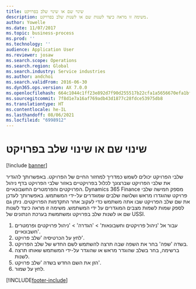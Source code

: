 ```yaml
---
title: שינוי שם או שינוי שלב בפרויקט
description: משימה זו מראה כיצד לשנות שם או לשנות שלב בפרויקט.
author: Yowelle
ms.date: 11/07/2017
ms.topic: business-process
ms.prod: ''
ms.technology: ''
audience: Application User
ms.reviewer: josaw
ms.search.scope: Operations
ms.search.region: Global
ms.search.industry: Service industries
ms.author: andchoi
ms.search.validFrom: 2016-06-30
ms.dyn365.ops.version: AX 7.0.0
ms.openlocfilehash: 664c1044c1ff23e892d7f90d255517b22cfa1a5656670efa1bf15339c5ae2112
ms.sourcegitcommit: 7f8d1e7a16af769adb43d1877c28fdce53975db8
ms.translationtype: HT
ms.contentlocale: he-IL
ms.lasthandoff: 08/06/2021
ms.locfileid: "6998912"
---
```

# <a name="rename-or-modify-a-project-stage"></a>שינוי שם או שינוי שלב בפרויקט

[!include [banner](../../includes/banner.md)]

שלבי הפרויקט יכולים לשמש כמדריך למחזור החיים של הפרויקט. באפשרותך להגדיר את שלבי הפרויקט שברצונך לכלול בפרויקטיים באזור שלבי הפרויקט בדף ניהול הפרויקטים והפרמטרים החשבונאיים. Dynamics 365 Finance מספק חמישה שלבי פרויקט שהוגדרו מראש ושלושה שלבים שמוגדרים על-ידי המשתמש. באפשרותך לעדכן את שם שלב הפרויקט שבו אתה משתמש כדי לעקוב אחר התקדמות הפרויקטים. ניתן גם לספק שמות לשמות מצבים המוגדרים על ידי המשתמש. משימה זו מראה כיצד לשנות שם או לשנות שלב בפרויקט ומשתמשת בערכת הנתונים של USSI.

1. עבור אל 'ניהול פרויקטים וחשבונאות' > 'הגדרה' > 'ניהול פרויקטים ופרמטרים חשבונאיים'.
2. לחץ על הכרטיסיה 'שלב פרויקט'.
3. בשדה 'שפה' בחר את השפה שבה תרצה להשתמש לשם החדש של שלב הפרויקט.
4. ברשימה, בחר בשלב שהוגדר מראש או שהוגדר על-ידי המשתמש שאותו תרצה לשנות. 
5. הזן את השם החדש בשדה 'שלב פרויקט'.
6. לחץ על שמור.


[!INCLUDE[footer-include](../../includes/footer-banner.md)]